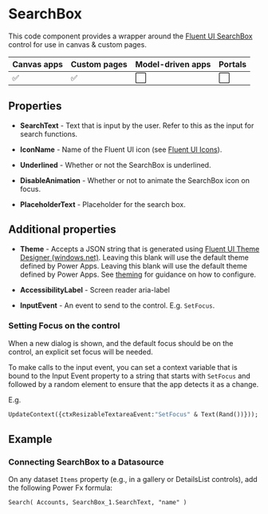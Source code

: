 # SearchBox

This code component provides a wrapper around the [Fluent UI SearchBox](https://developer.microsoft.com/en-us/fluentui#/controls/web/searchbox) control for use in canvas & custom pages.

| Canvas apps | Custom pages | Model-driven apps | Portals |
| ----------- | ------------ | ----------------- | ------- |
| ✅           | ✅            | ⬜                 | ⬜       |

## Properties

- **SearchText** - Text that is input by the user. Refer to this as the input for search functions. 

- **IconName** - Name of the Fluent UI icon (see [Fluent UI Icons](https://developer.microsoft.com/en-us/fluentui#/styles/web/icons)).

- **Underlined** - Whether or not the SearchBox is underlined.

- **DisableAnimation** - Whether or not to animate the SearchBox icon on focus.

- **PlaceholderText** - Placeholder for the search box.

## Additional properties

- **Theme** - Accepts a JSON string that is generated using [Fluent UI Theme Designer (windows.net)](https://fabricweb.z5.web.core.windows.net/pr-deploy-site/refs/heads/master/theming-designer/). Leaving this blank will use the default theme defined by Power Apps. Leaving this blank will use the default theme defined by Power Apps. See [theming](theme.md) for guidance on how to configure.

- **AccessibilityLabel** -  Screen reader aria-label

- **InputEvent** - An event to send to the control. E.g. `SetFocus`.

### Setting Focus on the control

When a new dialog is shown, and the default focus should be on the control, an explicit set focus will be needed.

To make calls to the input event, you can set a context variable that is bound to the Input Event property to a string that starts with `SetFocus` and followed by a random element to ensure that the app detects it as a change.

E.g.

```vb
UpdateContext({ctxResizableTextareaEvent:"SetFocus" & Text(Rand())}));
```

## Example

### Connecting SearchBox to a Datasource

On any dataset `Items` property (e.g., in a gallery or DetailsList controls), add the following Power Fx formula:

```powerapps-dot
Search( Accounts, SearchBox_1.SearchText, "name" )
```